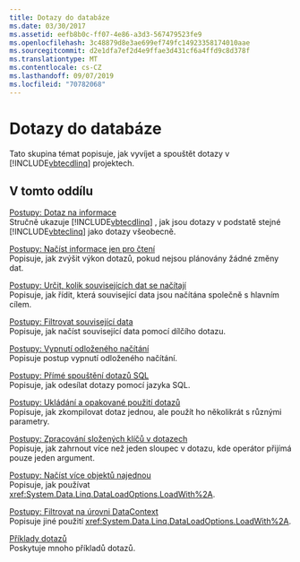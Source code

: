 ```yaml
---
title: Dotazy do databáze
ms.date: 03/30/2017
ms.assetid: eefb8b0c-ff07-4e86-a3d3-567479523fe9
ms.openlocfilehash: 3c48879d8e3ae699ef749fc14923358174010aae
ms.sourcegitcommit: d2e1dfa7ef2d4e9ffae3d431cf6a4ffd9c8d378f
ms.translationtype: MT
ms.contentlocale: cs-CZ
ms.lasthandoff: 09/07/2019
ms.locfileid: "70782068"
---
```

# <a name="querying-the-database"></a>Dotazy do databáze
Tato skupina témat popisuje, jak vyvíjet a spouštět dotazy v [!INCLUDE[vbtecdlinq](../../../../../../includes/vbtecdlinq-md.md)] projektech.  
  
## <a name="in-this-section"></a>V tomto oddílu  
 [Postupy: Dotaz na informace](how-to-query-for-information.md)  
 Stručně ukazuje [!INCLUDE[vbtecdlinq](../../../../../../includes/vbtecdlinq-md.md)] , jak jsou dotazy v podstatě stejné [!INCLUDE[vbteclinq](../../../../../../includes/vbteclinq-md.md)] jako dotazy všeobecně.  
  
 [Postupy: Načíst informace jen pro čtení](how-to-retrieve-information-as-read-only.md)  
 Popisuje, jak zvýšit výkon dotazů, pokud nejsou plánovány žádné změny dat.  
  
 [Postupy: Určit, kolik souvisejících dat se načítají](how-to-control-how-much-related-data-is-retrieved.md)  
 Popisuje, jak řídit, která související data jsou načítána společně s hlavním cílem.  
  
 [Postupy: Filtrovat související data](how-to-filter-related-data.md)  
 Popisuje, jak načíst související data pomocí dílčího dotazu.  
  
 [Postupy: Vypnutí odloženého načítání](how-to-turn-off-deferred-loading.md)  
 Popisuje postup vypnutí odloženého načítání.  
  
 [Postupy: Přímé spouštění dotazů SQL](how-to-directly-execute-sql-queries.md)  
 Popisuje, jak odesílat dotazy pomocí jazyka SQL.  
  
 [Postupy: Ukládání a opakované použití dotazů](how-to-store-and-reuse-queries.md)  
 Popisuje, jak zkompilovat dotaz jednou, ale použít ho několikrát s různými parametry.  
  
 [Postupy: Zpracování složených klíčů v dotazech](how-to-handle-composite-keys-in-queries.md)  
 Popisuje, jak zahrnout více než jeden sloupec v dotazu, kde operátor přijímá pouze jeden argument.  
  
 [Postupy: Načíst více objektů najednou](how-to-retrieve-many-objects-at-once.md)  
 Popisuje, jak používat <xref:System.Data.Linq.DataLoadOptions.LoadWith%2A>.  
  
 [Postupy: Filtrovat na úrovni DataContext](how-to-filter-at-the-datacontext-level.md)  
 Popisuje jiné použití <xref:System.Data.Linq.DataLoadOptions.LoadWith%2A>.  
  
 [Příklady dotazů](query-examples.md)  
 Poskytuje mnoho příkladů dotazů.
